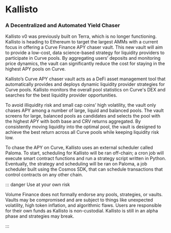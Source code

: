 # Kallisto
### A Decentralized and Automated Yield Chaser

Kallisto v0 was previously built on Terra, which is no longer functioning. Kallisto is heading
to Ethereum to target the largest AMMs with a current focus in offering a Curve Finance APY chaser
vault. This new vault will aim to provide a low-cost, data science-based strategy for liquidity
providers to participate in Curve pools. By aggregating users’ deposits and monitoring price dynamics,
the vault can significantly reduce the cost for staying in the highest APY pools on Curve.

Kallisto’s Curve APY chaser vault acts as a DeFi asset management tool that automatically provides
and deploys dynamic liquidity provider strategies for Curve pools. Kallisto monitors the overall pool
statistics on Curve's DEX and searches for the best liquidity provider opportunities.

To avoid illiquidity risk and small cap coins’ high volatility, the vault only chases APY among a
number of large, liquid and balanced pools. The vault screens for large, balanced pools as candidates
and selects the pool with the highest APY with both base and CRV returns aggregated. By consistently
moving liquidity into the optimal pool, the vault is designed to achieve the best return across all
Curve pools while keeping liquidity risk low.

To chase the APY on Curve, Kallisto uses an external scheduler called Paloma. To start, scheduling for Kallisto will be ran off-chain; a cron job will execute smart contract functions and run a strategy script written in Python.
Eventually, the strategy and scheduling will be ran on Paloma, a job scheduler built using the Cosmos SDK, that can schedule transactions that control contracts on any other chain.

::: danger Use at your own risk

Volume Finance does not formally endorse any pools, strategies, or vaults. Vaults may be compromised
and are subject to things like unexpected volatility, high token inflation, and algorithmic flaws.
Users are responsible for their own funds as Kallisto is non-custodial. Kallisto is still in an alpha
phase and strategies may break.

:::
